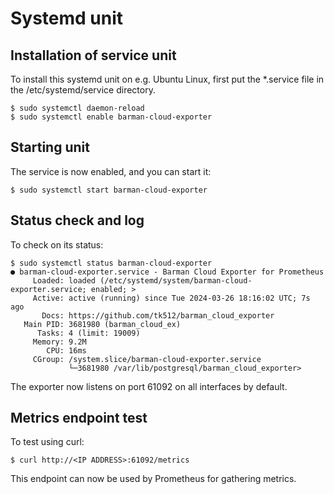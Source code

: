 # Systemd unit

## Installation of service unit
To install this systemd unit on e.g. Ubuntu Linux, first put the *.service file
in the /etc/systemd/service directory.

```
$ sudo systemctl daemon-reload
$ sudo systemctl enable barman-cloud-exporter
```

## Starting unit
The service is now enabled, and you can start it:
```
$ sudo systemctl start barman-cloud-exporter
```

## Status check and log
To check on its status:
```
$ sudo systemctl status barman-cloud-exporter
● barman-cloud-exporter.service - Barman Cloud Exporter for Prometheus
     Loaded: loaded (/etc/systemd/system/barman-cloud-exporter.service; enabled; >
     Active: active (running) since Tue 2024-03-26 18:16:02 UTC; 7s ago
       Docs: https://github.com/tk512/barman_cloud_exporter
   Main PID: 3681980 (barman_cloud_ex)
      Tasks: 4 (limit: 19009)
     Memory: 9.2M
        CPU: 16ms
     CGroup: /system.slice/barman-cloud-exporter.service
             └─3681980 /var/lib/postgresql/barman_cloud_exporter>
```

The exporter now listens on port 61092 on all interfaces by default.

## Metrics endpoint test
To test using curl:
```
$ curl http://<IP ADDRESS>:61092/metrics
```

This endpoint can now be used by Prometheus for gathering metrics. 